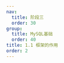 ```yaml
---
nav:
  title: 阶段三
  order: 30
group:
  title: MySQL基础
  order: 40
title: 1.1 框架的作用
order: 2
---
```


